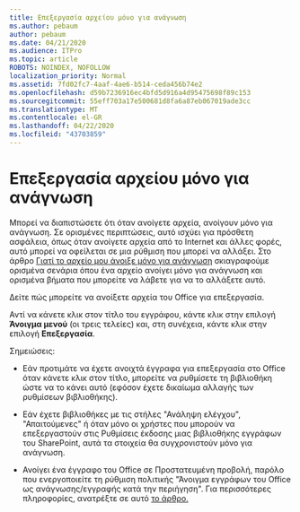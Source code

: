 ```yaml
---
title: Επεξεργασία αρχείου μόνο για ανάγνωση
ms.author: pebaum
author: pebaum
ms.date: 04/21/2020
ms.audience: ITPro
ms.topic: article
ROBOTS: NOINDEX, NOFOLLOW
localization_priority: Normal
ms.assetid: 7fd02fc7-4aaf-4ae6-b514-ceda456b74e2
ms.openlocfilehash: d59b7236916ec4bfd5d916a4d95475698f89c153
ms.sourcegitcommit: 55eff703a17e500681d8fa6a87eb067019ade3cc
ms.translationtype: MT
ms.contentlocale: el-GR
ms.lasthandoff: 04/22/2020
ms.locfileid: "43703859"
---
```

# <a name="edit-a-read-only-file"></a>Επεξεργασία αρχείου μόνο για ανάγνωση

Μπορεί να διαπιστώσετε ότι όταν ανοίγετε αρχεία, ανοίγουν μόνο για ανάγνωση. Σε ορισμένες περιπτώσεις, αυτό ισχύει για πρόσθετη ασφάλεια, όπως όταν ανοίγετε αρχεία από το Internet και άλλες φορές, αυτό μπορεί να οφείλεται σε μια ρύθμιση που μπορεί να αλλάξει. Στο άρθρο [Γιατί το αρχείο μου άνοιξε μόνο για ανάγνωση](https://support.office.com/article/Why-did-my-file-open-read-only-3ab4b792-da50-4b38-8628-14c64e1f1d15) σκιαγραφούμε ορισμένα σενάρια όπου ένα αρχείο ανοίγει μόνο για ανάγνωση και ορισμένα βήματα που μπορείτε να λάβετε για να το αλλάξετε αυτό.

Δείτε πώς μπορείτε να ανοίξετε αρχεία του Office για επεξεργασία.

Αντί να κάνετε κλικ στον τίτλο του εγγράφου, κάντε κλικ στην επιλογή **Άνοιγμα μενού** (οι τρεις τελείες) και, στη συνέχεια, κάντε κλικ στην επιλογή **Επεξεργασία**.

Σημειώσεις:

- Εάν προτιμάτε να έχετε ανοιχτά έγγραφα για επεξεργασία στο Office όταν κάνετε κλικ στον τίτλο, μπορείτε να ρυθμίσετε τη βιβλιοθήκη ώστε να το κάνει αυτό (εφόσον έχετε δικαίωμα αλλαγής των ρυθμίσεων βιβλιοθήκης).

- Εάν έχετε βιβλιοθήκες με τις στήλες "Ανάληψη ελέγχου", "Απαιτούμενες" ή όταν μόνο οι χρήστες που μπορούν να επεξεργαστούν στις Ρυθμίσεις έκδοσης μιας βιβλιοθήκης εγγράφων του SharePoint, αυτά τα στοιχεία θα συγχρονιστούν μόνο για ανάγνωση.

- Ανοίγει ένα έγγραφο του Office σε Προστατευμένη προβολή, παρόλο που ενεργοποιείτε τη ρύθμιση πολιτικής "Άνοιγμα εγγράφων του Office ως ανάγνωσης/εγγραφής κατά την περιήγηση". Για περισσότερες πληροφορίες, ανατρέξτε σε αυτό [το άρθρο.](https://support.microsoft.com/help/983047/an-office-document-opens-in-protected-view-even-though-you-enable-the)

